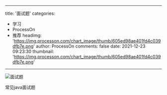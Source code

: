 
---
title: '面试题'
categories: 
 - 学习
 - ProcessOn
 - 推荐
headimg: 'https://img.processon.com/chart_image/thumb/605ed98ae401fd4c039dfb7e.png'
author: ProcessOn
comments: false
date: 2021-12-23 09:23:30
thumbnail: 'https://img.processon.com/chart_image/thumb/605ed98ae401fd4c039dfb7e.png'
---

<div>   
<img class="thumb" alt="面试题" src="https://img.processon.com/chart_image/thumb/605ed98ae401fd4c039dfb7e.png" referrerpolicy="no-referrer">
<p>常见java面试题</p>  
</div>
            